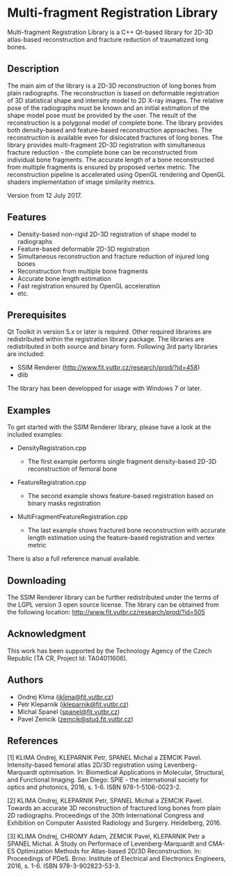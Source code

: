 Multi-fragment Registration Library 
===============================================================================
Multi-fragment Registration Library is a C++ Qt-based library for 2D-3D 
atlas-based reconstruction and fracture reduction of traumatized long bones.   

Description
-------------------------------------------------------------------------------
The main aim of the library is a 2D-3D reconstruction of long bones from plain
radiographs. The reconstruction is based on deformable registration of 3D 
statistical shape and intensity model to 2D X-ray images. The relative pose 
of the radiographs must be known and an initial estimation of the shape model 
pose must be provided by the user. The result of the reconstruction is 
a polygonal model of complete bone. The library provides both density-based
and feature-based reconstruction approaches. The reconstruction is available
even for dislocated fractures of long bones. The library provides multi-fragment 
2D-3D registration with simultaneous fracture reduction - the complete bone 
can be reconstructed from individual bone fragments. The accurate length of
a bone reconstructed from multiple fragments is ensured by proposed vertex 
metric. The reconstruction pipeline is accelerated using OpenGL rendering and 
OpenGL shaders implementation of image similarity metrics.

Version from 12 July 2017.

 
Features
-------------------------------------------------------------------------------
 * Density-based non-rigid 2D-3D registration of shape model to radiographs   
 * Feature-based deformable 2D-3D registration     
 * Simultaneous reconstruction and fracture reduction of injured long bones
 * Reconstruction from multiple bone fragments
 * Accurate bone length estimation
 * Fast registration ensured by OpenGL acceleration
 * etc.      

Prerequisites
-------------------------------------------------------------------------------
Qt Toolkit in version 5.x or later is required. Other required librarires are 
redistributed within the registration library package. The libraries are 
redistributed in both source and binary form. Following 3rd party libraries are 
included:

 * SSIM Renderer (http://www.fit.vutbr.cz/research/prod/?id=458)
 * dlib
    
The library has been developped for usage with Windows 7 or later.

Examples
-------------------------------------------------------------------------------
To get started with the SSIM Renderer library, please have a look 
at the included examples:

 * DensityRegistration.cpp
   - The first example performs single fragment density-based 2D-3D 
     reconstruction of femoral bone
       
 * FeatureRegistration.cpp                                               
   - The second example shows feature-based registration based on binary masks 
     registration
      
 * MultiFragmentFeatureRegistration.cpp
   - The last example shows fractured bone reconstruction with accurate length 
     estimation using the feature-based registration and vertex metric
   
   
There is also a full reference manual available.

Downloading
-------------------------------------------------------------------------------
The SSIM Renderer library can be further redistributed under the terms 
of the LGPL version 3 open source license. 
The library can be obtained from the following location: 
<http://www.fit.vutbr.cz/research/prod/?id=505>

Acknowledgment
-------------------------------------------------------------------------------
This work has been supported by the Technology Agency of the Czech Republic 
(TA CR, Project Id: TA04011606).

Authors
-------------------------------------------------------------------------------
 * Ondrej Klima     (<iklima@fit.vutbr.cz>)
 * Petr Kleparnik   (<ikleparnik@fit.vutbr.cz>)
 * Michal Spanel    (<spanel@fit.vutbr.cz>)
 * Pavel Zemcik     (<zemcik@stud.fit.vutbr.cz>)

References
-------------------------------------------------------------------------------
[1] KLIMA Ondrej, KLEPARNIK Petr, SPANEL Michal a ZEMCIK Pavel. Intensity-based 
    femoral atlas 2D/3D registration using Levenberg-Marquardt optimisation. 
    In: Biomedical Applications in Molecular, Structural, and Functional 
    Imaging. San Diego: SPIE - the international society for optics 
    and photonics, 2016, s. 1-6. ISBN 978-1-5106-0023-2.
    
[2] KLIMA Ondrej, KLEPARNIK Petr, SPANEL Michal a ZEMCIK Pavel. Towards 
    an accurate 3D reconstruction of fractured long bones from plain 2D 
    radiographs. Proceedings of the 30th International Congress and Exhibition 
    on Computer Assisted Radiology and Surgery. Heidelberg, 2016.
    
[3] KLIMA Ondrej, CHROMY Adam, ZEMCIK Pavel, KLEPARNIK Petr a SPANEL Michal. 
    A Study on Performace of Levenberg-Marquardt and CMA-ES Optimization Methods 
    for Atlas-based 2D/3D Reconstruction. In: Proceedings of PDeS. Brno: 
    Institute of Electrical and Electronics Engineers, 2016, s. 1-6. 
    ISBN 978-3-902823-53-3. 
